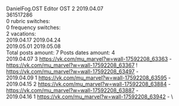 DanielFog.OST	Editor OST 2 2019.04.07\
361517286\
0 rubric switches:\
0 frequency switches:\
2 vacations:\
2019.04.17 2019.04.24 \
2019.05.01 2019.05.08 \
Total posts amount: 7	Posts dates amount: 4\
2019.04.07 3 https://vk.com/mu_marvel?w=wall-17592208_63363 - https://vk.com/mu_marvel?w=wall-17592208_63367 ! https://vk.com/mu_marvel?w=wall-17592208_63497 - \
2019.04.09 1 https://vk.com/mu_marvel?w=wall-17592208_63595 - \
2019.04.15 2 https://vk.com/mu_marvel?w=wall-17592208_63884 - https://vk.com/mu_marvel?w=wall-17592208_63887 - \
2019.04.16 1 https://vk.com/mu_marvel?w=wall-17592208_63942 - \
